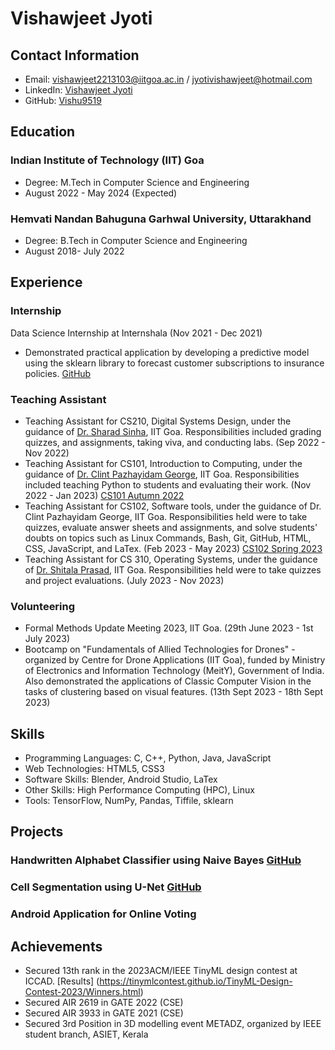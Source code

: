 # Vishawjeet Jyoti

## Contact Information
- Email: vishawjeet2213103@iitgoa.ac.in / jyotivishawjeet@hotmail.com
- LinkedIn: [Vishawjeet Jyoti](https://www.linkedin.com/in/vishawjeet-jyoti-a52433130/)
- GitHub: [Vishu9519](https://github.com/Vishu9519)

## Education
### Indian Institute of Technology (IIT) Goa
- Degree: M.Tech in Computer Science and Engineering
- August 2022 - May 2024 (Expected)
### Hemvati Nandan Bahuguna Garhwal University, Uttarakhand
- Degree: B.Tech in Computer Science and Engineering
- August 2018- July 2022

## Experience
### Internship
Data Science Internship at Internshala (Nov 2021 - Dec 2021)
- Demonstrated practical application by developing a predictive model using the sklearn library to forecast customer subscriptions to insurance policies. [GitHub](https://github.com/Vishu9519/Project/blob/main/Data%20Science%20Training%20-%20Certificate%20of%20Completion.pdf)
### Teaching Assistant
- Teaching Assistant for CS210, Digital Systems Design, under the guidance of [Dr. Sharad Sinha](https://sharadsinha.wordpress.com/about/), IIT Goa. Responsibilities included grading quizzes, and assignments, taking viva, and conducting labs. (Sep 2022 - Nov 2022)
- Teaching Assistant for CS101, Introduction to Computing, under the guidance of [Dr. Clint Pazhayidam George](https://clintpgeorge.github.io/), IIT Goa. Responsibilities included teaching Python to students and evaluating their work. (Nov 2022 - Jan 2023) [CS101 Autumn 2022](https://clintpgeorge.github.io/cs-101/autumn-2022/)
- Teaching Assistant for CS102, Software tools, under the guidance of Dr. Clint Pazhayidam George, IIT Goa. Responsibilities held were to take quizzes, evaluate answer sheets and assignments, and solve students' doubts on topics such as Linux Commands, Bash, Git, GitHub, HTML, CSS, JavaScript, and LaTex. (Feb 2023 - May 2023) [CS102 Spring 2023](https://clintpgeorge.github.io/cs-102/spring-2023/)
- Teaching Assistant for CS 310, Operating Systems, under the guidance of [Dr. Shitala Prasad](https://sites.google.com/site/shitalap1/home), IIT Goa. Responsibilities held were to take quizzes and project evaluations. (July 2023 - Nov 2023)
### Volunteering
- Formal Methods Update Meeting 2023, IIT Goa.   (29th June 2023 - 1st July 2023)
- Bootcamp on "Fundamentals of Allied Technologies for Drones" -organized by Centre for Drone Applications (IIT Goa), funded by Ministry of Electronics and Information Technology (MeitY), Government of India. Also demonstrated the applications of Classic Computer Vision in the tasks of clustering based on visual features.  (13th Sept 2023 - 18th Sept 2023)

## Skills
- Programming Languages: C, C++, Python, Java, JavaScript
- Web Technologies: HTML5, CSS3
- Software Skills: Blender, Android Studio, LaTex
- Other Skills: High Performance Computing (HPC), Linux
- Tools: TensorFlow, NumPy, Pandas, Tiffile, sklearn

## Projects
### Handwritten Alphabet Classifier using Naive Bayes [GitHub](https://github.com/Vishu9519/CS561_Mini_Project_)
### Cell Segmentation using U-Net [GitHub](https://github.com/Vishu9519/Cell-Segmentation-U-Net)
### Android Application for Online Voting

## Achievements
- Secured 13th rank in the 2023ACM/IEEE TinyML design contest at ICCAD. [Results] (https://tinymlcontest.github.io/TinyML-Design-Contest-2023/Winners.html)
- Secured AIR 2619 in GATE 2022 (CSE)
- Secured AIR 3933 in GATE 2021 (CSE)
- Secured 3rd Position in 3D modelling event METADZ, organized by IEEE student branch, ASIET, Kerala

